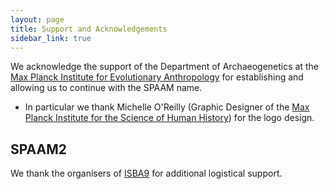 ```yaml
---
layout: page
title: Support and Acknowledgements
sidebar_link: true
---
```


We acknowledge the support of the Department of Archaeogenetics at the [Max Planck Institute for Evolutionary Anthropology](https://www.eva.mpg.de) for establishing and allowing us to continue with the SPAAM name.
 * In particular we thank Michelle O'Reilly (Graphic Designer of the [Max Planck Institute for the Science of Human History](https://shh.mpg.de)) for the logo design.

## SPAAM2

We thank the organisers of [ISBA9](https://isba9.sciencesconf.org/) for additional logistical support. 